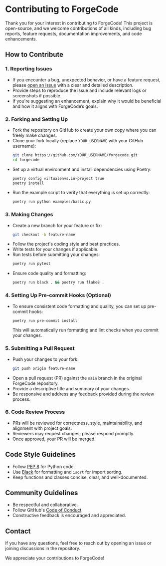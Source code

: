 # Contributing to ForgeCode

Thank you for your interest in contributing to ForgeCode! This project is open-source, and we welcome contributions of all kinds, including bug reports, feature requests, documentation improvements, and code enhancements.

## How to Contribute

### 1. Reporting Issues

- If you encounter a bug, unexpected behavior, or have a feature request, please [open an issue](https://github.com/Cofyka/forgecode/issues) with a clear and detailed description.
- Provide steps to reproduce the issue and include relevant logs or screenshots if possible.
- If you're suggesting an enhancement, explain why it would be beneficial and how it aligns with ForgeCode’s goals.

### 2. Forking and Setting Up

- Fork the repository on GitHub to create your own copy where you can freely make changes.
- Clone your fork locally (replace `YOUR_USERNAME` with your GitHub username):
  ```sh
  git clone https://github.com/YOUR_USERNAME/forgecode.git
  cd forgecode
  ```
- Set up a virtual environment and install dependencies using Poetry:
  ```sh
  poetry config virtualenvs.in-project true
  poetry install
  ```
- Run the example script to verify that everything is set up correctly:
  ```sh
  poetry run python examples/basic.py
  ```

### 3. Making Changes

- Create a new branch for your feature or fix:
  ```sh
  git checkout -b feature-name
  ```
- Follow the project's coding style and best practices.
- Write tests for your changes if applicable.
- Run tests before submitting your changes:
  ```sh
  poetry run pytest
  ```
- Ensure code quality and formatting:
  ```sh
  poetry run black . && poetry run flake8 .
  ```

### 4. Setting Up Pre-commit Hooks (Optional)

- To ensure consistent code formatting and quality, you can set up pre-commit hooks:
  ```sh
  poetry run pre-commit install
  ```
  This will automatically run formatting and lint checks when you commit your changes.

### 5. Submitting a Pull Request

- Push your changes to your fork:
  ```sh
  git push origin feature-name
  ```
- Open a pull request (PR) against the `main` branch in the original ForgeCode repository.
- Provide a descriptive title and summary of your changes.
- Be responsive and address any feedback provided during the review process.

### 6. Code Review Process

- PRs will be reviewed for correctness, style, maintainability, and alignment with project goals.
- Reviewers may request changes; please respond promptly.
- Once approved, your PR will be merged.

## Code Style Guidelines

- Follow [PEP 8](https://peps.python.org/pep-0008/) for Python code.
- Use [Black](https://black.readthedocs.io/en/stable/) for formatting and `isort` for import sorting.
- Keep functions and classes concise, clear, and well-documented.

## Community Guidelines

- Be respectful and collaborative.
- Follow GitHub's [Code of Conduct](https://docs.github.com/en/site-policy/github-terms/github-community-guidelines).
- Constructive feedback is encouraged and appreciated.

## Contact

If you have any questions, feel free to reach out by opening an issue or joining discussions in the repository.

We appreciate your contributions to ForgeCode!

